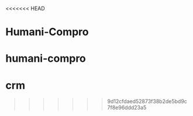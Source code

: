 <<<<<<< HEAD
# Humani-Compro
humani-compro
=======
# crm
>>>>>>> 9d12cfdaed52873f38b2de5bd9c7f8e96ddd23a5
